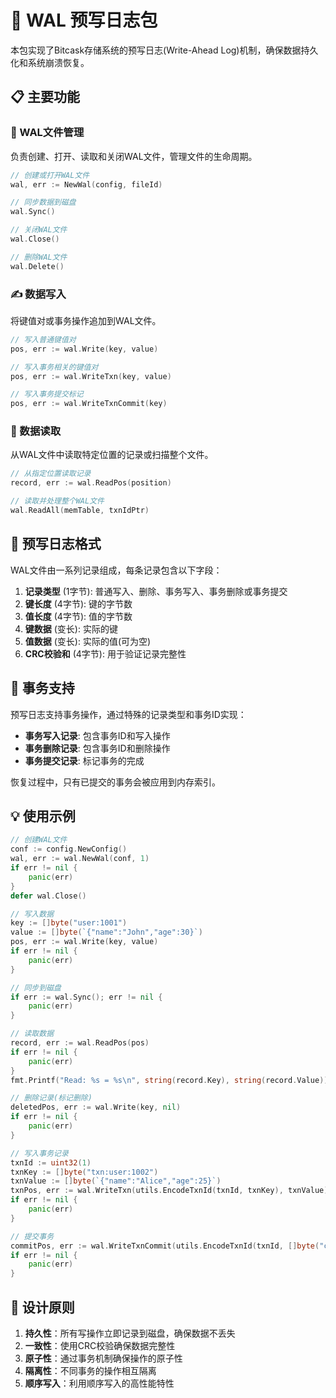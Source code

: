 # 📝 WAL 预写日志包

本包实现了Bitcask存储系统的预写日志(Write-Ahead Log)机制，确保数据持久化和系统崩溃恢复。

## 📋 主要功能

### 📂 WAL文件管理

负责创建、打开、读取和关闭WAL文件，管理文件的生命周期。

```go
// 创建或打开WAL文件
wal, err := NewWal(config, fileId)

// 同步数据到磁盘
wal.Sync()

// 关闭WAL文件
wal.Close()

// 删除WAL文件
wal.Delete()
```

### ✍️ 数据写入

将键值对或事务操作追加到WAL文件。

```go
// 写入普通键值对
pos, err := wal.Write(key, value)

// 写入事务相关的键值对
pos, err := wal.WriteTxn(key, value)

// 写入事务提交标记
pos, err := wal.WriteTxnCommit(key)
```

### 📖 数据读取

从WAL文件中读取特定位置的记录或扫描整个文件。

```go
// 从指定位置读取记录
record, err := wal.ReadPos(position)

// 读取并处理整个WAL文件
wal.ReadAll(memTable, txnIdPtr)
```

## 🔄 预写日志格式

WAL文件由一系列记录组成，每条记录包含以下字段：

1. **记录类型** (1字节): 普通写入、删除、事务写入、事务删除或事务提交
2. **键长度** (4字节): 键的字节数
3. **值长度** (4字节): 值的字节数
4. **键数据** (变长): 实际的键
5. **值数据** (变长): 实际的值(可为空)
6. **CRC校验和** (4字节): 用于验证记录完整性

## 🔐 事务支持

预写日志支持事务操作，通过特殊的记录类型和事务ID实现：

- **事务写入记录**: 包含事务ID和写入操作
- **事务删除记录**: 包含事务ID和删除操作
- **事务提交记录**: 标记事务的完成

恢复过程中，只有已提交的事务会被应用到内存索引。

## 💡 使用示例

```go
// 创建WAL文件
conf := config.NewConfig()
wal, err := wal.NewWal(conf, 1)
if err != nil {
    panic(err)
}
defer wal.Close()

// 写入数据
key := []byte("user:1001")
value := []byte(`{"name":"John","age":30}`)
pos, err := wal.Write(key, value)
if err != nil {
    panic(err)
}

// 同步到磁盘
if err := wal.Sync(); err != nil {
    panic(err)
}

// 读取数据
record, err := wal.ReadPos(pos)
if err != nil {
    panic(err)
}
fmt.Printf("Read: %s = %s\n", string(record.Key), string(record.Value))

// 删除记录(标记删除)
deletedPos, err := wal.Write(key, nil)
if err != nil {
    panic(err)
}

// 写入事务记录
txnId := uint32(1)
txnKey := []byte("txn:user:1002")
txnValue := []byte(`{"name":"Alice","age":25}`)
txnPos, err := wal.WriteTxn(utils.EncodeTxnId(txnId, txnKey), txnValue)
if err != nil {
    panic(err)
}

// 提交事务
commitPos, err := wal.WriteTxnCommit(utils.EncodeTxnId(txnId, []byte("commit")))
if err != nil {
    panic(err)
}
```

## 🔧 设计原则

1. **持久性**：所有写操作立即记录到磁盘，确保数据不丢失
2. **一致性**：使用CRC校验确保数据完整性
3. **原子性**：通过事务机制确保操作的原子性
4. **隔离性**：不同事务的操作相互隔离
5. **顺序写入**：利用顺序写入的高性能特性 